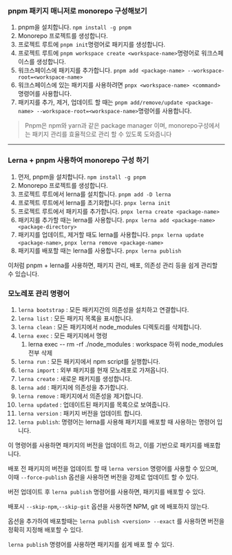 ### pnpm 패키지 매니저로 monorepo 구성해보기

1. pnpm을 설치합니다. `npm install -g pnpm`
2.  Monorepo 프로젝트를 생성합니다.
3.  프로젝트 루트에 `pnpm init`명령어로 패키지를 생성합니다.
4.  프로젝트 루트에 `pnpm workspace create <workspace-name>`명령어로 워크스페이스를 생성합니다.
5.  워크스페이스에 패키지를 추가합니다. `pnpm add <package-name> --workspace-root=<workspace-name>`
6.  워크스페이스에 있는 패키지를 사용하려면 `pnpx <workspace-name> <command>`명령어를 사용합니다.
7.  패키지를 추가, 제거, 업데이트 할 때는 `pnpm add/remove/update <package-name> --workspace-root=<workspace-name>`명령어를 사용합니다.

>Pnpm은 npm와 yarn과 같은 package manager 이며, monorepo구성에서는 패키지 관리를 효율적으로 관리 할 수 있도록 도와줍니다

***

### Lerna + pnpm 사용하여 monorepo 구성 하기

1.  먼저, pnpm을 설치합니다. `npm install -g pnpm`
2.  Monorepo 프로젝트를 생성합니다.
3.  프로젝트 루트에서 lerna를 설치합니다. `pnpm add -D lerna`
4.  프로젝트 루트에서 lerna를 초기화합니다. `pnpx lerna init`
5.  프로젝트 루트에서 패키지를 추가합니다. `pnpx lerna create <package-name>`
6.  패키지를 추가할 때는 lerna를 사용합니다. `pnpx lerna add <package-name> <package-directory>`
7.  패키지를 업데이트, 제거할 때도 lerna를 사용합니다. `pnpx lerna update <package-name>`, `pnpx lerna remove <package-name>`
8.  패키지를 배포할 때는 lerna를 사용합니다. `pnpx lerna publish`


이처럼 pnpm + lerna를 사용하면, 패키지 관리, 배포, 의존성 관리 등을 쉽게 관리할 수 있습니다.


### 모노레포 관리 명령어


1.  `lerna bootstrap` : 모든 패키지간의 의존성을 설치하고 연결합니다.
2.  `lerna list` : 모든 패키지 목록을 표시합니다.
3.  `lerna clean` : 모든 패키지에서 node_modules 디렉토리를 삭제합니다.
4.  `lerna exec` : 모든 패키지에서 명령
    1. lerna exec -- rm -rf ./node_modules : workspace 하위 node_modules 전부 삭제
5.  `lerna run` : 모든 패키지에서 npm script를 실행합니다.
6.  `lerna import` : 외부 패키지를 현재 모노레포로 가져옵니다.
7.  `lerna create` : 새로운 패키지를 생성합니다.
8.  `lerna add` : 패키지에 의존성을 추가합니다.
9.  `lerna remove` : 패키지에서 의존성을 제거합니다.
10.  `lerna updated` : 업데이트된 패키지를 목록으로 보여줍니다.
11.  `lerna version` : 패키지 버전을 업데이트 합니다.
12. `lerna publish`: 명령어는 lerna를 사용해 패키지를 배포할 때 사용하는 명령어 입니다.

이 명령어를 사용하면 패키지의 버전을 업데이트 하고, 이를 기반으로 패키지를 배포합니다.

배포 전 패키지의 버전을 업데이트 할 때 `lerna version` 명령어를 사용할 수 있으며, 이때 `--force-publish` 옵션을 사용하면 버전을 강제로 업데이트 할 수 있다.

버전 업데이트 후 `lerna publish` 명령어를 사용하면, 패키지를 배포할 수 있다.

배포시 `--skip-npm`,`--skip-git` 옵션을 사용하면 NPM, git 에 배포하지 않는다.

옵션을 추가하여 배포할때는 `lerna publish <version> --exact` 를 사용하면 버전을 정확히 지정해 배포할 수 있다.

`lerna publish` 명령어를 사용하면 패키지를 쉽게 배포 할 수 있다.
